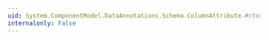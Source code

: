 ```yaml
---
uid: System.ComponentModel.DataAnnotations.Schema.ColumnAttribute.#ctor(System.String)
internalonly: False
---
```

